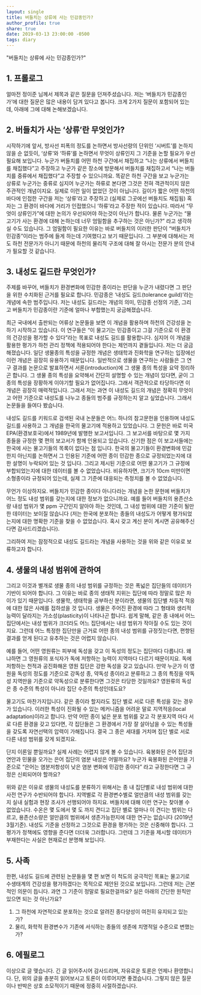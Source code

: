 ```yaml
---
layout: single
title: 버들치는 상류에 사는 민감종인가?
author_profile: true
share: true
date: 2019-03-13 23:00:00 -0500
tags: diary
---
```


"버들치는 상류에 사는 민감종인가?"

## 1. 프롤로그
얼마전 정이준 님께서 제목과 같은 질문을 던져주셨습니다. 저는 ‘버들치가 민감종인가’에 대한 질문은 많은 내용이 담겨 있다고 봅니다. 크게 2가지 질문이 포함되어 있는데, 아래에 그에 대해 논해보겠습니다.

## 2. 버들치가 사는 ‘상류’란 무엇인가?
시작하기에 앞서, 방사선 피폭의 정도를 논하면서 방사선량의 단위인 ‘시버트’를 논하지 않을 순 없듯이, ‘상류’와 ‘하류’를 논하면서 무엇이 상류인지 그 기준을 논할 필요가 우선 필요해 보입니다. 누군가 버들치를 어떤 하천 구간에서 채집하고 “나는 상류에서 버들치를 채집했다”고 주장하고 누군가 같은 장소에 방문해서 버들치를 채집하고서 “나는 버들치를 중류에서 채집했다”고 주장할 수 있으니까요. 똑같은 하천 구간을 보고 누군가는 상류로 누군가는 중류로 심지어 누군가는 하류로 본다면 그것은 전혀 객관적이지 않은 주관적인 개념이지요. 실제로 이런 일이 없었던 것이 아닙니다. 길이가 짧은 어떤 하천의 바다에 인접한 구간을 저는 ‘상류’라고 주장하고 (실제로 그곳에선 버들치도 채집됨) 혹자는 그 환경이 바다에 거리가 인접했으니 ‘하류’라고 주장한 적이 있습니다. 따라서 “무엇이 상류인가”에 대한 논의가 우선되어야 하는것이 아닌가 합니다. 물론 누군가는 “물고기가 사는 환경에 대해 논하는데 너무 엄밀함을 추구하는 것은 아닌가?” 라고 생각하실 수도 있습니다. 그 엄밀함이 필요한 이유는 바로 버들치의 이러한 판단이 “버들치가 민감종”이라는 범주에 들게 하는데 기여했다고 보기 때문입니다. 그 부분에 대해서는 저도 하천 전문가가 아니기 때문에 하천의 물리적 구조에 대해 잘 아시는 전문가 분의 안내가 필요할 것 같습니다.

## 3. 내성도 길드란 무엇인가?
주제를 바꾸어, 버들치가 환경변화에 민감한 종이라는 판단을 누군가 내렸다면 그 판단을 위한 수치화된 근거를 필요로 합니다. 민감종은 ‘내성도 길드(tolerance guild)’라는 개념에 속한 범주입니다. 저는 내성도 길드라는 개념의 의미, 민감종 선정의 기준, 그리고 버들치가 민감종이란 기준에 얼마나 부합했는지 궁금해졌습니다.   

최근 국내에서 출판되는 어류상 논문들을 보면 이 개념을 활용하며 하천의 건강성을 논하기 시작하고 있습니다. 이 연구들은 “이 물고기는 민감종이고 그걸 기준으로 이 환경의 건강성을 평가할 수 있다”라는 목표로 내성도 길드를 활용합니다. 심지어 이 개념을 활용한 평가가 하천 관리 정책에 적용되어야 한다는 제언까지 곁들입니다. 저는 더 궁금해졌습니다. 일단 생물종의 특성을 규정한 개념은 생태학과 진화학을 연구하는 입장에선 이런 개념은 굉장히 유용하기 때문입니다. 일반적으로 생물을 연구하는 사람들은 그 연구 결과를 논문으로 발표하면서 서론(introduction)에 그 생물 종의 특성을 요약 정리하곤 합니다. 그 생물 종의 특성을 요약해서 간단히 설명할 수 있는 개념이 있다면, 굳이 그 종의 특성을 장황하게 이야기할 필요가 없어집니다. 그래서 객관적으로 타당하다면 이 개념은 굉장히 매력적입니다. 그래서 저는 과연 이 내성도 길드의 개념은 정확히 무엇이고 어떤 기준으로 내성도를 나누고 종들의 범주를 규정하는지 알고 싶었습니다. 그래서 논문들을 들여다 봤습니다.

내성도 길드를 키워드로 검색된 국내 논문들은 어느 하나의 참고문헌을 인용하며 내성도 길드를 사용하고 그 개념을 한국의 물고기에 적용하고 있었습니다. 그 문헌은 바로 미국 EPA(환경보호국)에서 1989년에 발행한 보고서입니다. 그 보고서를 바탕으로 몇 가지 종들을 규정한 몇 편의 보고서가 함께 인용되고 있습니다. 신기한 점은 이 보고서들에는 한국에 사는 물고기들의 목록이 없다는 점 입니다. 한국의 물고기들이 환경변화에 민감한지 아닌지를 논하면서 그 인용된 기준에 어떤 종이 민감한 종으로 규정되었는지에 대한 설명이 누락되어 있는 것 입니다. 그리고 제시된 기준으로 어떤 물고기가 그 규정에 부합되었는지에 대한 데이터를 볼 수 없었습니다. 비유하자면, 크기가 10cm 미만이면 소형종이라 규정되어 있는데, 실제 그 기준에 대응되는 측정치를 볼 수 없었습니다. 

무언가 이상하지요. 버들치가 민감한 종이다 아니다라는 개념을 논한 문헌에 버들치가 어느 정도 내성 범위를 갖는지에 대한 정보가 없으니까요. 예를 들어 버들치의 용존산소량 내성 범위가 몇 ppm 구간인지 알아야 하는 것인데, 그 내성 범위에 대한 기준이 될만한 데이터는 보이질 않습니다 (저는 한국에 분포하는 종들의 내성도가 어떻게 평가되었는지에 대한 명확한 기준을 찾을 수 없었습니다. 혹시 갖고 계신 분이 계시면 공유해주신다면 감사드리겠습니다). 

그리하여 저는 잠정적으로 내성도 길드라는 개념을 사용하는 것을 위와 같은 이유로 보류하고자 합니다. 

## 4. 생물의 내성 범위에 관하여
그리고 이것과 별개로 생물 종의 내성 범위를 규정하는 것은 폭넓은 집단들의 데이터가 기반이 되어야 합니다. 그 이유는 바로 종의 생태적 지위는 집단에 따라 정말로 많은 차이가 있기 때문입니다. 생물학, 생태학을 공부하신 분이라면, 생물의 집단별 차등적 적응에 대한 많은 사례를 접하셨을 것 입니다. 생물은 주어진 환경에 따라 그 형태와 생리적 능력이 달라지는 가소성(plasticity)이 나타나곤 합니다. 쉽게 말해, 같은 종 내에서 어느 집단에서는 내성 범위가 크더라도 어느 집단에서는 내성 범위가 작아질 수도 있는 것이지요. 그런데 어느 특정한 집단만을 근거로 어떤 종의 내성 범위를 규정짓는다면, 편향된 결과를 얻게 된다고 유추하는 것은 어렵지 않습니다.

예를 들어, 어떤 영원류는 피부에 독성을 갖고 이 독성의 정도는 집단마다 다릅니다. 왜냐하면 그 영원류의 포식자가 독에 저항하는 능력이 지역마다 다르기 때문이지요. 독에 저항하는 천적과 공진화해온 영원 집단은 강한 독성을 갖고 있습니다. 만약 누군가 이 영원을 독성의 정도를 기준으로 강독성 종, 약독성 종이라고 분류하고 그 종의 특징을 약독성 지역만을 기준으로 약독성으로 분류한다면 그것은 타당한 것일까요? 영원류의 독성은 종 수준의 특성이 아니라 집단 수준의 특성인데도요? 

물고기도 마찬가지입니다. 같은 종이라 할지라도 집단 별로 서로 다른 특성을 갖는 경우가 있습니다. 이러한 특성이 진화될 수 있는 메커니즘을 어려운 말로 지역적응(local adaptation)이라고 합니다. 만약 어떤 종이 넓은 분포 범위를 갖고 각 분포지역 마다 서로 다른 환경을 갖고 있다면, 각 집단들은 그 환경에서 가장 잘 살아남을 수 있는 특성들을 갖도록 자연선택의 압력이 가해집니다. 결국 그 종은 세대를 거치며 집단 별로 서로 다른 내성 범위를 갖게 되겠지요. 

단지 이론일 뿐일까요? 실제 사례는 어렵지 않게 볼 수 있습니다. 육봉화된 은어 집단과 연안과 민물을 오가는 은어 집단의 염분 내성은 어떨까요? 누군가 육봉화된 은어만을 기준으로 “은어는 염분저항성이 낮은 염분 변화에 민감한 종이다” 라고 규정한다면 그 규정은 신뢰되어야 할까요?

위와 같은 이유로 생물의 내성도를 분류하기 위해서는 종 내 집단별로 내성 범위에 대한 사전 연구가 수반되어야 합니다. 지역별로 각 환경변수별로 얼만큼의 내성 범위를 갖는지 실내 실험과 현장 조사가 선행되어야 하지요. 버들치에 대해 이런 연구는 찾아볼 수 없었습니다. 수온은 몇 도에서 몇 도 까지 견디고 집단 별로 얼마나 이 견디는 범위는 다르고, 용존산소량은 얼만큼의 범위에서 생존가능한지에 대한 연구는 없습니다 (2019년 3월기준). 내성도 기준을 선정하고 그것으로 환경을 평가하는 것은 신중해야 합니다. 그 평가가 정책에도 영향을 준다면 더더욱 그러합니다. 그런데 그 기준을 제시할 데이터가 부재한다는 사실은 현재로선 분명해 보입니다.

## 5. 사족
한편, 내성도 길드에 관련된 논문들을 몇 편 보면 이 척도의 궁극적인 목표는 물고기로 수생태계의 건강성을 평가하겠다는 목적으로 제안된 것으로 보입니다. 그런데 저는 근본적인 의문이 듭니다. 과연 그 기준이 정말로 필요한걸까요? 실은 아래의 간단한 원칙만 있으면 되는 것 아닌가요?

1. 그 하천에 자연적으로 분포하는 것으로 알려진 종다양성이 여전히 유지되고 있는가?
2. 물리, 화학적 환경변수가 기존에 서식하는 종들의 생존에 치명적일 수준으로 변했는가?

## 6. 에필로그

이상으로 글 맺습니다. 긴 글 읽어주시어 감사드리며, 자유로운 토론은 언제나 환영합니다. 단, 위의 글을 충분히 읽어보시고 토론이 이루어지면 좋겠습니다. 그렇지 않은 질문이나 반박은 상호 소모적이기 때문에 정중히 사절하겠습니다. 